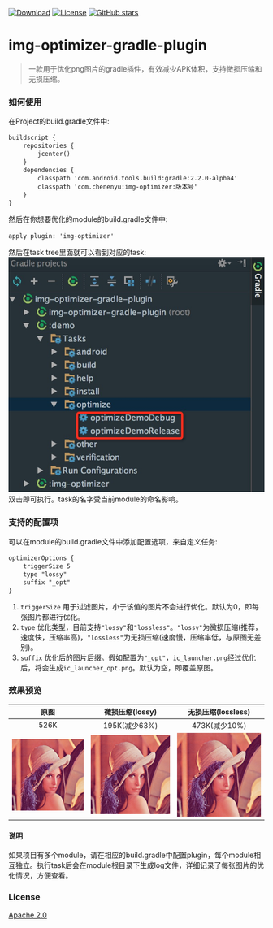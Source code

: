 [![Download](https://api.bintray.com/packages/chenenyu/maven/img-optimizer/images/download.svg)](https://bintray.com/chenenyu/maven/img-optimizer/_latestVersion) [![License](https://img.shields.io/badge/License-Apache%202.0-orange.svg)](http://www.apache.org/licenses/LICENSE-2.0.html) [![GitHub stars](https://img.shields.io/github/stars/chenenyu/img-optimizer-gradle-plugin.svg?style=social)](https://github.com/chenenyu/img-optimizer-gradle-plugin/stargazers)

# img-optimizer-gradle-plugin

>一款用于优化png图片的gradle插件，有效减少APK体积，支持微损压缩和无损压缩。

### 如何使用

在Project的build.gradle文件中:  

```
buildscript {
    repositories {
        jcenter()
    }
    dependencies {
        classpath 'com.android.tools.build:gradle:2.2.0-alpha4'
		classpath 'com.chenenyu:img-optimizer:版本号'
    }
}
```  

然后在你想要优化的module的build.gradle文件中:  

`apply plugin: 'img-optimizer'`  

然后在task tree里面就可以看到对应的task:  
![Task](arts/task.png)  
双击即可执行。task的名字受当前module的命名影响。

### 支持的配置项
可以在module的build.gradle文件中添加配置选项，来自定义任务:  

```
optimizerOptions {
    triggerSize 5
    type "lossy"
    suffix "_opt"
}
```  

1. `triggerSize` 用于过滤图片，小于该值的图片不会进行优化。默认为0，即每张图片都进行优化。
2. `type` 优化类型，目前支持`"lossy"`和`"lossless"`。`"lossy"`为微损压缩(推荐，速度快，压缩率高)，`"lossless"`为无损压缩(速度慢，压缩率低，与原图无差别)。
3. `suffix` 优化后的图片后缀。假如配置为`"_opt"`，`ic_launcher.png`经过优化后，将会生成`ic_launcher_opt.png`。默认为空，即覆盖原图。

### 效果预览

|原图|微损压缩(lossy)|无损压缩(lossless)|  
|:---:|:---:|:---:|
|526K|195K(减少63%)|473K(减少10%)|
|![原图](arts/lenna.png)|![微损压缩](arts/lenna_lossy.png)|![无损压缩](arts/lenna_lossless.png)|

#### 说明

如果项目有多个module，请在相应的build.gradle中配置plugin，每个module相互独立。执行task后会在module根目录下生成log文件，详细记录了每张图片的优化情况，方便查看。

### License

[Apache 2.0](http://www.apache.org/licenses/LICENSE-2.0.html)